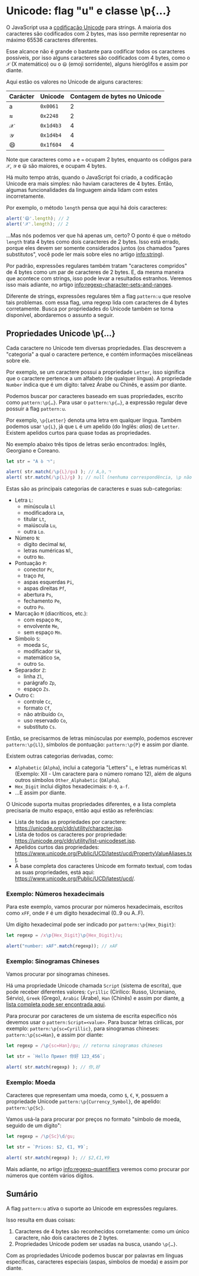 # Unicode: flag "u" e classe \p{...}

O JavaScript usa a [codificação Unicode](https://pt.wikipedia.org/wiki/Unicode) para strings. A maioria dos caracteres são codificados com 2 bytes, mas isso permite representar no máximo 65536 caracteres diferentes.

Esse alcance não é grande o bastante para codificar todos os caracteres possíveis, por isso alguns caracteres são codificados com 4 bytes, como o `𝒳` (X matemático) ou o `😄` (emoji sorridente), alguns hieróglifos e assim por diante.

Aqui estão os valores no Unicode de alguns caracteres:

| Carácter  | Unicode | Contagem de bytes no Unicode  |
|------------|---------|--------|
| a | `0x0061` |  2 |
| ≈ | `0x2248` |  2 |
|𝒳| `0x1d4b3` | 4 |
|𝒴| `0x1d4b4` | 4 |
|😄| `0x1f604` | 4 |

Note que caracteres como `a` e `≈` ocupam 2 bytes, enquanto os códigos para `𝒳`, `𝒴` e `😄` são maiores, e ocupam 4 bytes.

Há muito tempo atrás, quando o JavaScript foi criado, a codificação Unicode era mais simples: não haviam caracteres de 4 bytes. Então, algumas funcionalidades da linguagem ainda lidam com estes incorretamente.

Por exemplo, o método `length` pensa que aqui há dois caracteres:

```js run
alert('😄'.length); // 2
alert('𝒳'.length); // 2
```

...Mas nós podemos ver que há apenas um, certo? O ponto é que o método `length` trata 4 bytes como dois caracteres de 2 bytes. Isso está errado, porque eles devem ser somente considerados juntos (os chamados "pares substitutos", você pode ler mais sobre eles no artigo <info:string>).

Por padrão, expressões regulares também tratam "caracteres compridos" de 4 bytes como um par de caracteres de 2 bytes. E, da mesma maneira que acontece com strings, isso pode levar a resultados estranhos. Veremos isso mais adiante, no artigo <info:regexp-character-sets-and-ranges>.

Diferente de strings, expressões regulares têm a flag `pattern:u` que resolve tais problemas. com essa flag, uma regexp lida com caracteres de 4 bytes corretamente. Busca por propriedades do Unicode também se torna disponível, abordaremos o assunto a seguir.

## Propriedades Unicode \p{...}

Cada caractere no Unicode tem diversas propriedades. Elas descrevem a "categoria" a qual o caractere pertence, e contém informações miscelâneas sobre ele.

Por exemplo, se um caractere possui a propriedade `Letter`, isso significa que o caractere pertence a um alfabeto (de qualquer língua). A propriedade `Number` indica que é um dígito: talvez Árabe ou Chinês, e assim por diante.

Podemos buscar por caracteres baseado em suas propriedades, escrito como `pattern:\p{…}`. Para usar o `pattern:\p{…}`, a expressão regular deve possuir a flag `pattern:u`.

Por exemplo, `\p{Letter}` denota uma letra em qualquer língua. Também podemos usar `\p{L}`, já que `L` é um apelido (do Inglês: _alias_) de `Letter`. Existem apelidos curtos para quase todas as propriedades.

No exemplo abaixo três tipos de letras serão encontrados: Inglês, Georgiano e Coreano.

```js run
let str = "A ბ ㄱ";

alert( str.match(/\p{L}/gu) ); // A,ბ,ㄱ
alert( str.match(/\p{L}/g) ); // null (nenhuma correspondência, \p não funciona sem a flag "u")
```

Estas são as principais categorias de caracteres e suas sub-categorias:

- Letra `L`:
  - minúscula `Ll`
  - modificadora `Lm`,
  - titular `Lt`,
  - maiúscula `Lu`,
  - outra `Lo`.
- Número `N`:
  - dígito decimal `Nd`,
  - letras numéricas `Nl`,
  - outro `No`.
- Pontuação `P`:
  - conector `Pc`,
  - traço `Pd`,
  - aspas esquerdas `Pi`,
  - aspas direitas `Pf`,
  - abertura `Ps`,
  - fechamento `Pe`,
  - outro `Po`.
- Marcação `M` (diacríticos, etc.):
  - com espaço `Mc`,
  - envolvente `Me`,
  - sem espaço `Mn`.
- Símbolo `S`:
  - moeda `Sc`,
  - modificador `Sk`,
  - matemático `Sm`,
  - outro `So`.
- Separador `Z`:
  - linha `Zl`,
  - parágrafo `Zp`,
  - espaço `Zs`.
- Outro `C`:
  - controle `Cc`,
  - formato `Cf`,
  - não atribuído `Cn`,
  - uso reservado `Co`,
  - substituto `Cs`.


Então, se precisarmos de letras minúsculas por exemplo, podemos escrever `pattern:\p{Ll}`, símbolos de pontuação: `pattern:\p{P}` e assim por diante.

Existem outras categorias derivadas, como:
- `Alphabetic` (`Alpha`), inclui a categoria "Letters" `L`, e letras numéricas `Nl` (Exemplo: Ⅻ - Um caractere para o número romano 12), além de alguns outros símbolos `Other_Alphabetic` (`OAlpha`).
- `Hex_Digit` inclui dígitos hexadecimais: `0-9`, `a-f`.
- ...E assim por diante.

O Unicode suporta muitas propriedades diferentes, e a lista completa precisaria de muito espaço, então aqui estão as referências:

- Lista de todas as propriedades por caractere: <https://unicode.org/cldr/utility/character.jsp>.
- Lista de todos os caracteres por propriedade: <https://unicode.org/cldr/utility/list-unicodeset.jsp>.
- Apelidos curtos das propriedades: <https://www.unicode.org/Public/UCD/latest/ucd/PropertyValueAliases.txt>.
- A base completa dos caracteres Unicode em formato textual, com todas as suas propriedades, está aqui: <https://www.unicode.org/Public/UCD/latest/ucd/>.

### Exemplo: Números hexadecimais

Para este exemplo, vamos procurar por números hexadecimais, escritos como `xFF`, onde `F` é um dígito hexadecimal (0..9 ou A..F).

Um dígito hexadecimal pode ser indicado por `pattern:\p{Hex_Digit}`:

```js run
let regexp = /x\p{Hex_Digit}\p{Hex_Digit}/u;

alert("number: xAF".match(regexp)); // xAF
```

### Exemplo: Sinogramas Chineses

Vamos procurar por sinogramas chineses.

Há uma propriedade Unicode chamada `Script` (sistema de escrita), que pode receber diferentes valores: `Cyrillic` (Cirílico: Russo, Ucraniano, Sérvio), `Greek` (Grego), `Arabic` (Árabe), `Han` (Chinês) e assim por diante, [a lista completa pode ser encontrada aqui](https://en.wikipedia.org/wiki/Script_(Unicode)).

Para procurar por caracteres de um sistema de escrita específico nós devemos usar o `pattern:Script=<value>`. Para buscar letras cirílicas, por exemplo: `pattern:\p{sc=Cyrillic}`, para sinogramas chineses: `pattern:\p{sc=Han}`, e assim por diante:

```js run
let regexp = /\p{sc=Han}/gu; // retorna sinogramas chineses

let str = `Hello Привет 你好 123_456`;

alert( str.match(regexp) ); // 你,好
```

### Exemplo: Moeda

Caracteres que representam uma moeda, como `$`, `€`, `¥`, possuem a propriedade Unicode `pattern:\p{Currency_Symbol}`, de apelido: `pattern:\p{Sc}`.

Vamos usá-la para procurar por preços no formato "símbolo de moeda, seguido de um dígito":

```js run
let regexp = /\p{Sc}\d/gu;

let str = `Prices: $2, €1, ¥9`;

alert( str.match(regexp) ); // $2,€1,¥9
```

Mais adiante, no artigo <info:regexp-quantifiers> veremos como procurar por números que contém vários dígitos.

## Sumário

A flag `pattern:u` ativa o suporte ao Unicode em expressões regulares.

Isso resulta em duas coisas:

1. Caracteres de 4 bytes são reconhecidos corretamente: como um único caractere, não dois caracteres de 2 bytes.
2. Propriedades Unicode podem ser usadas na busca, usando `\p{…}`.

Com as propriedades Unicode podemos buscar por palavras em línguas específicas, caracteres especiais (aspas, símbolos de moeda) e assim por diante.
